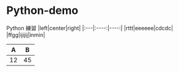 # Python-demo
Python 練習
|left|center|right|
|:---|:----:|----:|
|rttt|eeeeee|cdcdc|
|ffgg|ijijij|inmin|

A |B 
--|--
12|45
